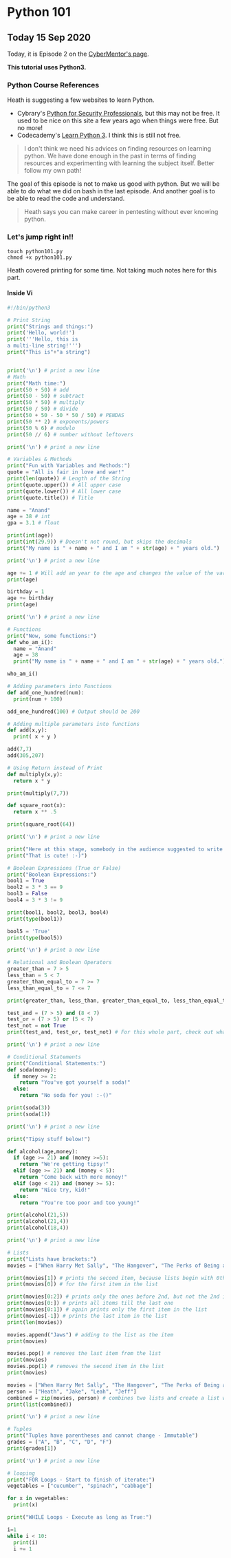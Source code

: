 # Python 101

## Today 15 Sep 2020

Today, it is Episode 2 on the [CyberMentor's page](https://www.thecybermentor.com/zero-to-hero-pentesting).

**This tutorial uses Python3.**

### Python Course References

Heath is suggesting a few websites to learn Python.

- Cybrary's [Python for Security Professionals](https://www.cybrary.it/course/python-security-professionals-archive/), but this may not be free. It used to be nice on this site a few years ago when things were free. But no more!
- Codecademy's [Learn Python 3](https://www.codecademy.com/learn/learn-python-3). I think this is still not free.

> I don't think we need his advices on finding resources on learning python. We have done enough in the past in terms of finding resources and experimenting with learning the subject itself. Better follow my own path!

The goal of this episode is not to make us good with python. But we will be able to do what we did on bash in the last episode. And another goal is to be able to read the code and understand.

> Heath says you can make career in pentesting without ever knowing python.

### Let's jump right in!!

```
touch python101.py
chmod +x python101.py
```

Heath covered printing for some time. Not taking much notes here for this part.

#### Inside Vi

```py
#!/bin/python3

# Print String
print("Strings and things:")
print('Hello, world!')
print('''Hello, this is
a multi-line string!''')
print("This is"+"a string")


print('\n') # print a new line
# Math
print("Math time:")
print(50 + 50) # add
print(50 - 50) # subtract
print(50 * 50) # multiply
print(50 / 50) # divide
print(50 + 50 - 50 * 50 / 50) # PENDAS
print(50 ** 2) # exponents/powers
print(50 % 6) # modulo
print(50 // 6) # number without leftovers

print('\n') # print a new line

# Variables & Methods
print("Fun with Variables and Methods:")
quote = "All is fair in love and war!"
print(len(quote)) # Length of the String
print(quote.upper()) # All upper case
print(quote.lower()) # All lower case
print(quote.title()) # Title

name = "Anand"
age = 38 # int
gpa = 3.1 # float

print(int(age))
print(int(29.9)) # Doesn't not round, but skips the decimals
print("My name is " + name + " and I am " + str(age) + " years old.")

print('\n') # print a new line

age += 1 # Will add an year to the age and changes the value of the variable, so age is no longer what we set it to be.
print(age)

birthday = 1
age += birthday
print(age)

print('\n') # print a new line

# Functions
print("Now, some functions:")
def who_am_i():
  name = "Anand"
  age = 38
  print("My name is " + name + " and I am " + str(age) + " years old.")

who_am_i()

# Adding parameters into Functions
def add_one_hundred(num):
  print(num + 100)

add_one_hundred(100) # Output should be 200

# Adding multiple parameters into functions
def add(x,y):
  print( x + y )

add(7,7)
add(305,207)

# Using Return instead of Print
def multiply(x,y):
  return x * y

print(multiply(7,7))

def square_root(x):
  return x ** .5

print(square_root(64))

print('\n') # print a new line

print("Here at this stage, somebody in the audience suggested to write a function for printing a new line.")
print("That is cute! :-)")

# Boolean Expressions (True or False)
print("Boolean Expressions:")
bool1 = True
bool2 = 3 * 3 == 9
bool3 = False
bool4 = 3 * 3 != 9

print(bool1, bool2, bool3, bool4)
print(type(bool1))

bool5 = 'True'
print(type(bool5))

print('\n') # print a new line

# Relational and Boolean Operators
greater_than = 7 > 5
less_than = 5 < 7
greater_than_equal_to = 7 >= 7
less_than_equal_to = 7 <= 7

print(greater_than, less_than, greater_than_equal_to, less_than_equal_to)

test_and = (7 > 5) and (8 < 7)
test_or = (7 > 5) or (5 < 7)
test_not = not True
print(test_and, test_or, test_not) # For this whole part, check out what are called Truth Tables

print('\n') # print a new line

# Conditional Statements
print("Conditional Statements:")
def soda(money):
  if money >= 2:
    return "You've got yourself a soda!"
  else:
    return "No soda for you! :-()"

print(soda(3))
print(soda(1))

print('\n') # print a new line

print("Tipsy stuff below!")

def alcohol(age,money):
  if (age >= 21) and (money >=5):
    return "We're getting tipsy!"
  elif (age >= 21) and (money < 5):
    return "Come back with more money!"
  elif (age < 21) and (money >= 5):
    return "Nice try, kid!"
  else:
    return "You're too poor and too young!"

print(alcohol(21,5))
print(alcohol(21,4))
print(alcohol(18,4))

print('\n') # print a new line

# Lists
print("Lists have brackets:")
movies = ["When Harry Met Sally", "The Hangover", "The Perks of Being a Wallflower", "The Exorcist"]

print(movies[1]) # prints the second item, because lists begin with 0th item.
print(movies[0]) # for the first item in the list

print(movies[0:2]) # prints only the ones before 2nd, but not the 2nd item.
print(movies[0:]) # prints all items till the last one
print(movies[0:1]) # again prints only the first item in the list
print(movies[-1]) # prints the last item in the list
print(len(movies))

movies.append("Jaws") # adding to the list as the item
print(movies)

movies.pop() # removes the last item from the list
print(movies)
movies.pop(1) # removes the second item in the list
print(movies)

movies = ["When Harry Met Sally", "The Hangover", "The Perks of Being a Wallflower", "The Exorcist"]
person = ["Heath", "Jake", "Leah", "Jeff"]
combined = zip(movies, person) # combines two lists and create a list with tuples inside it.
print(list(combined))

print('\n') # print a new line

# Tuples
print("Tuples have parentheses and cannot change - Immutable")
grades = ("A", "B", "C", "D", "F")
print(grades[1])

print('\n') # print a new line

# looping
print("FOR Loops - Start to finish of iterate:")
vegetables = ["cucumber", "spinach", "cabbage"]

for x in vegetables:
  print(x)

print("WHILE Loops - Execute as long as True:")

i=1
while i < 10:
  print(i)
  i += 1
```
